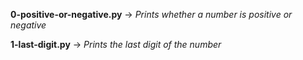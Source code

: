 **0-positive-or-negative.py** -> *Prints whether a number is positive or negative*

**1-last-digit.py** -> *Prints the last digit of the number*

